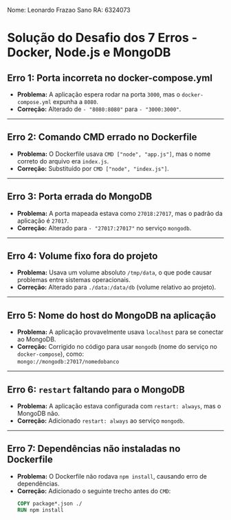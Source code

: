 Nome: Leonardo Frazao Sano
RA: 6324073


# Solução do Desafio dos 7 Erros - Docker, Node.js e MongoDB

## Erro 1: Porta incorreta no docker-compose.yml
- **Problema:** A aplicação espera rodar na porta `3000`, mas o `docker-compose.yml` expunha a `8080`.
- **Correção:** Alterado de `- "8080:8080"` para `- "3000:3000"`.

---

## Erro 2: Comando CMD errado no Dockerfile
- **Problema:** O Dockerfile usava `CMD ["node", "app.js"]`, mas o nome correto do arquivo era `index.js`.
- **Correção:** Substituído por `CMD ["node", "index.js"]`.

---

## Erro 3: Porta errada do MongoDB
- **Problema:** A porta mapeada estava como `27018:27017`, mas o padrão da aplicação é `27017`.
- **Correção:** Alterado para `- "27017:27017"` no serviço `mongodb`.

---

## Erro 4: Volume fixo fora do projeto
- **Problema:** Usava um volume absoluto `/tmp/data`, o que pode causar problemas entre sistemas operacionais.
- **Correção:** Alterado para `./data:/data/db` (volume relativo ao projeto).

---

## Erro 5: Nome do host do MongoDB na aplicação
- **Problema:** A aplicação provavelmente usava `localhost` para se conectar ao MongoDB.
- **Correção:** Corrigido no código para usar `mongodb` (nome do serviço no `docker-compose`), como:  
  `mongo://mongodb:27017/nomedobanco`

---

## Erro 6: `restart` faltando para o MongoDB
- **Problema:** A aplicação estava configurada com `restart: always`, mas o MongoDB não.
- **Correção:** Adicionado `restart: always` ao serviço `mongodb`.

---

## Erro 7: Dependências não instaladas no Dockerfile
- **Problema:** O Dockerfile não rodava `npm install`, causando erro de dependências.
- **Correção:** Adicionado o seguinte trecho antes do `CMD`:
  ```dockerfile
  COPY package*.json ./
  RUN npm install

